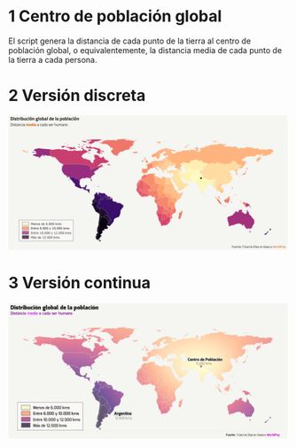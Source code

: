 
<!-- README.md is generated from README.Rmd. Please edit that file -->

# 1 Centro de población global

El script genera la distancia de cada punto de la tierra al centro de
población global, o equivalentemente, la distancia media de cada punto
de la tierra a cada persona.

# 2 Versión discreta

![](imagenes-editadas/Distribucion%20Poblacion-discreto-Edit.png)

# 3 Versión continua

![](imagenes-editadas/Distribucion%20Poblacion-Edit2-01.png)
